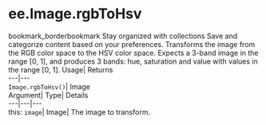  
#  ee.Image.rgbToHsv 
bookmark_borderbookmark Stay organized with collections  Save and categorize content based on your preferences. 
Transforms the image from the RGB color space to the HSV color space. Expects a 3-band image in the range [0, 1], and produces 3 bands: hue, saturation and value with values in the range [0, 1]. 
Usage| Returns  
---|---  
`Image.rgbToHsv()`| Image  
Argument| Type| Details  
---|---|---  
this: `image`| Image| The image to transform.  
